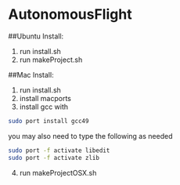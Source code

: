 # AutonomousFlight

##Ubuntu Install:
1. run install.sh
2. run makeProject.sh

##Mac Install:
1. run install.sh
2. install macports
3. install gcc with 
```bash
sudo port install gcc49
```
you may also need to type the following as needed

```bash
sudo port -f activate libedit
sudo port -f activate zlib
``` 
4. run makeProjectOSX.sh
